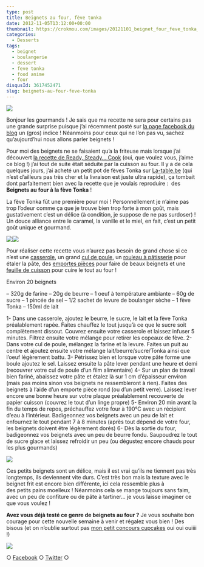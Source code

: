 ```yaml
---
type: post
title: Beignets au four, fève tonka
date: 2012-11-05T13:12:00+00:00
thumbnail: https://crokmou.com/images/20121101_beignet_four_feve_tonka_0027.jpg
categories:
  - Desserts
tags:
  - beignet
  - boulangerie
  - dessert
  - feve tonka
  - food anime
  - four
disqusId: 3617452471
slug: beignets-au-four-feve-tonka
---
```


[![](http://2.bp.blogspot.com/-5YQU80jcz8Q/UJKOjptQ6MI/AAAAAAAAFEM/eGgffaftrnc/s640/20121101_beignet_four_feve_tonka_crokmou_3379.gif)](http://2.bp.blogspot.com/-5YQU80jcz8Q/UJKOjptQ6MI/AAAAAAAAFEM/eGgffaftrnc/s1600/20121101_beignet_four_feve_tonka_crokmou_3379.gif)

Bonjour les gourmands ! Je sais que ma recette ne sera pour certains pas une grande surprise puisque j’ai récemment posté sur [la page facebook du blog](https://www.facebook.com/pages/CroKMou/148093255259077) un (gros) indice ! Néanmoins pour ceux qui ne l’on pas vu, sachez qu’aujourd’hui nous allons parler beignets !

Pour moi des beignets ne se faisaient qu’a la friteuse mais lorsque j’ai découvert [la recette de Ready, Steady… Cook](http://miomiom.eklablog.com/beignets-au-four-a-la-feve-tonka-a45507836) (oui, que voulez vous, j’aime ce blog !) j’ai tout de suite était séduite par la cuisson au four. Il y a de cela quelques jours, j’ai acheté un petit pot de fèves Tonka sur [La-table.be](http://www.la-table.be/boutique/) (qui n’est d’ailleurs pas très cher et la livraison est juste ultra rapide), ça tombait dont parfaitement bien avec la recette que je voulais reproduire :  des **Beignets au four à la fève Tonka** !

La fève Tonka fût une première pour moi ! Personnellement je n’aime pas trop l’odeur comme ça que je trouve bien trop forte à mon goût, mais gustativement c’est un délice (à condition, je suppose de ne pas surdoser) ! Un douce alliance entre le caramel, la vanille et le miel, en fait, c’est un petit goût unique et gourmand.

[![](http://2.bp.blogspot.com/-Ta5bgymGP30/UJKqBW48P1I/AAAAAAAAFEk/q62mNM-s4vI/s400/20121101_beignet_four_feve_tonka_0030.jpg)](http://2.bp.blogspot.com/-Ta5bgymGP30/UJKqBW48P1I/AAAAAAAAFEk/q62mNM-s4vI/s1600/20121101_beignet_four_feve_tonka_0030.jpg)[![](http://3.bp.blogspot.com/-q3l4RYZWcDM/UJKqCB5tf-I/AAAAAAAAFE8/pp22mMnAkc8/s400/20121101_beignet_four_feve_tonka_0035.jpg)](http://3.bp.blogspot.com/-q3l4RYZWcDM/UJKqCB5tf-I/AAAAAAAAFE8/pp22mMnAkc8/s1600/20121101_beignet_four_feve_tonka_0035.jpg)

Pour réaliser cette recette vous n’aurez pas besoin de grand chose si ce n’est une [casserole](http://www.rueducommerce.fr/index/casserole%20fonte), un grand [cul de poule](http://www.rueducommerce.fr/m/pl/malid:48515370), un [rouleau à pâtisserie](http://www.rueducommerce.fr/index/rouleau%20patisserie) pour étaler la pâte, des [emportes pièces](http://www.rueducommerce.fr/m/pl/malid:43774610) pour faire de beaux beignets et une [feuille de cuisson](http://www.rueducommerce.fr/index/feuille%20de%20cuisson) pour cuire le tout au four !

<a name="more"></a>

Environ 20 beignets

– 320g de farine
– 20g de beurre
– 1 oeuf à température ambiante
– 60g de sucre
– 1 pincée de sel
– 1/2 sachet de levure de boulanger sèche
– 1 fève Tonka
– 150ml de lait

1- Dans une casserole, ajoutez le beurre, le sucre, le lait et la fève Tonka préalablement rapée. Faites chauffez le tout jusqu’à ce que le sucre soit complètement dissout. Couvrez ensuite votre casserole et laissez infuser 5 minutes. Filtrez ensuite votre mélange pour retirer les copeaux de fève.
2- Dans votre cul de poule, mélangez la farine et la levure. Faites un puit au centre et ajoutez ensuite votre mélange lait/beurre/sucre/Tonka ainsi que l’oeuf légèrement battu.
3- Pétrissez bien et lorsque votre pâte forme une boule ajoutez le sel. Laissez ensuite la pâte lever pendant une heure et demi (recouvrer votre cul de poule d’un film alimentaire)
4- Sur un plan de travail bien fariné, abaissez votre pâte et étalez là sur 1 cm d’épaisseur environ (mais pas moins sinon vos beignets ne ressembleront à rien). Faites des beignets à l’aide d’un emporte pièce rond (ou d’un petit verre). Laissez lever encore une bonne heure sur votre plaque préalablement recouverte de papier cuisson (couvrez le tout d’un linge propre)
5- Environ 20 min avant la fin du temps de repos, préchauffez votre four à 190°C avec un récipient d’eau à l’intérieur. Badigeonnez vos beignets avec un peu de lait et enfournez le tout pendant 7 à 8 minutes (après tout dépend de votre four, les beignets doivent être légèrement dorés)
6- Dès la sortie du four, badigeonnez vos beignets avec un peu de beurre fondu. Saupoudrez le tout de sucre glace et laissez refroidir un peu (ou dégustez encore chauds pour les plus gourmands)

[![](http://2.bp.blogspot.com/-5YQU80jcz8Q/UJKOjptQ6MI/AAAAAAAAFEM/eGgffaftrnc/s640/20121101_beignet_four_feve_tonka_crokmou_3379.gif)](http://2.bp.blogspot.com/-5YQU80jcz8Q/UJKOjptQ6MI/AAAAAAAAFEM/eGgffaftrnc/s1600/20121101_beignet_four_feve_tonka_crokmou_3379.gif)

Ces petits beignets sont un délice, mais il est vrai qu’ils ne tiennent pas très longtemps, ils deviennent vite durs. C’est très bon mais la texture avec le beignet frit est encore bien différente, ici cela ressemble plus à des petits pains moelleux ! Néanmoins cela se mange toujours sans faim, avec un peu de confiture ou de pâte à tartiner… je vous laisse imaginer ce que vous voulez !

**Avez vous déjà testé ce genre de beignets au four ?** Je vous souhaite bon courage pour cette nouvelle semaine à venir et régalez vous bien ! Des bisous (et on n’oublie surtout pas [mon petit concours cupcakes](http://www.crokmou.com/2012/10/concours-recette-cupcake-partenaire-petitplat.fr.html) oui oui ouiiii !)

[![](http://www.deviantart.com/download/40823647/Sprinkley_Cupcake_icon_by_u_smell_like_inu_poo.gif)](http://www.deviantart.com/download/40823647/Sprinkley_Cupcake_icon_by_u_smell_like_inu_poo.gif)

○ [Facebook](https://www.facebook.com/crokmou.blog) ○ [Twitter](https://twitter.com/Crokmou) ○